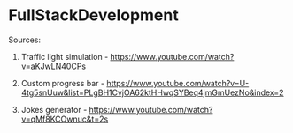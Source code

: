 # FullStackDevelopment
Sources:

1. Traffic light simulation - https://www.youtube.com/watch?v=aKJwLN40CPs

2. Custom progress bar - https://www.youtube.com/watch?v=U-4tg5snUuw&list=PLgBH1CvjOA62ktHHwqSYBeq4jmGmUezNo&index=2

3. Jokes generator - https://www.youtube.com/watch?v=qMf8KCOwnuc&t=2s
